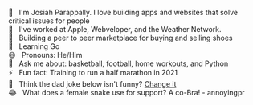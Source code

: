 🐲   &nbsp; I'm Josiah Parappally. I love building apps and websites that solve critical issues for people <br>
💼   &nbsp; I've worked at Apple, Webveloper, and the Weather Network. <br>
🔭   &nbsp; Building a peer to peer marketplace for buying and selling shoes <br>
🌱   &nbsp; Learning Go <br>
😄   &nbsp; Pronouns: He/Him <br>
💬   &nbsp; Ask me about: basketball, football, home workouts, and Python <br>
⚡   &nbsp; Fun fact: Training to run a half marathon in 2021 <br>
🤣   &nbsp; Think the dad joke below isn't funny? [Change it](https://github.com/parappally/parappally/issues/new?template=ISSUE_TEMPLATE.md&title=joke)<br>
😂 &nbsp; What does a female snake use for support? A co-Bra! - annoyingpr